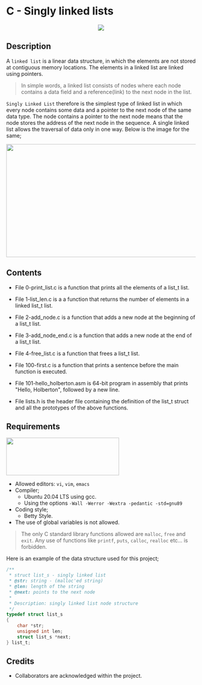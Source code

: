 # C - Singly linked lists
<p align="center"> <img src="https://s3.amazonaws.com/intranet-projects-files/holbertonschool-low_level_programming/229/giphy-3.gif" /> </p>

## Description
A `linked list` is a linear data structure, in which the elements are not stored at contiguous memory locations. The elements in a linked list are linked using pointers.
> In simple words, a linked list consists of nodes where each node contains a data field and a reference(link) to the next node in the list.

`Singly Linked List` therefore is the simplest type of linked list in which every node contains some data and a pointer to the next node of the same data type. The node contains a pointer to the next node means that the node stores the address of the next node in the sequence. A single linked list allows the traversal of data only in one way. Below is the image for the same;

<img src="https://media.geeksforgeeks.org/wp-content/cdn-uploads/20200922124319/Singly-Linked-List1.png" width="800" height="300"/>

## Contents

- File 0-print_list.c is a function that prints all the elements of a list_t list.

- File 1-list_len.c is a a function that returns the number of elements in a linked list_t list.

- File 2-add_node.c is a function that adds a new node at the beginning of a list_t list.

- File 3-add_node_end.c is a function that adds a new node at the end of a list_t list.

- File 4-free_list.c is a function that frees a list_t list.

- File 100-first.c is a function that prints a sentence before the main function is executed.

- File 101-hello_holberton.asm is 64-bit program in assembly that prints "Hello, Holberton", followed by a new line.

- File lists.h is the header file containing the definition of the list_t struct and all the prototypes of the above functions.

## Requirements
<img src="https://alx-apply.hbtn.io/brand_alx/share_image_2019.jpg" width="300" height="100" />

- Allowed editors: `vi`, `vim`, `emacs`
- Compiler;
  - Ubuntu 20.04 LTS using gcc.
  - Using the options `-Wall -Werror -Wextra -pedantic -std=gnu89`
- Coding style;
  - Betty Style.
- The use of global variables is not allowed.
> The only C standard library functions allowed are `malloc`, `free` and `exit`.
> Any use of functions like `printf`, `puts`, `calloc`, `realloc` etc… is forbidden.

Here is an example of the data structure used for this project;
```C
/**
 * struct list_s - singly linked list
 * @str: string - (malloc'ed string)
 * @len: length of the string
 * @next: points to the next node
 *
 * Description: singly linked list node structure
 */
typedef struct list_s
{
    char *str;
    unsigned int len;
    struct list_s *next;
} list_t;
```

## Credits
- Collaborators are acknowledged within the project.
